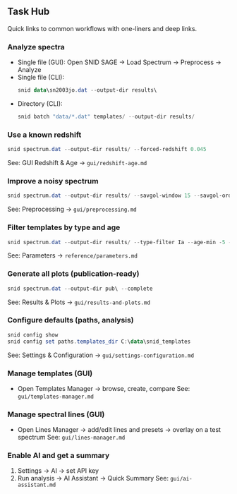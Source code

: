 ## Task Hub

Quick links to common workflows with one-liners and deep links.

### Analyze spectra
- Single file (GUI): Open SNID SAGE → Load Spectrum → Preprocess → Analyze
- Single file (CLI):
  ```powershell
  snid data\sn2003jo.dat --output-dir results\
  ```
- Directory (CLI):
  ```powershell
  snid batch "data/*.dat" templates/ --output-dir results/
  ```

### Use a known redshift
```powershell
snid spectrum.dat --output-dir results/ --forced-redshift 0.045
```
See: GUI Redshift & Age → `gui/redshift-age.md`

### Improve a noisy spectrum
```powershell
snid spectrum.dat --output-dir results/ --savgol-window 15 --savgol-order 3
```
See: Preprocessing → `gui/preprocessing.md`

### Filter templates by type and age
```powershell
snid spectrum.dat --output-dir results/ --type-filter Ia --age-min -5 --age-max 25
```
See: Parameters → `reference/parameters.md`

### Generate all plots (publication-ready)
```powershell
snid spectrum.dat --output-dir pub\ --complete
```
See: Results & Plots → `gui/results-and-plots.md`

### Configure defaults (paths, analysis)
```powershell
snid config show
snid config set paths.templates_dir C:\data\snid_templates
```
See: Settings & Configuration → `gui/settings-configuration.md`

### Manage templates (GUI)
- Open Templates Manager → browse, create, compare
See: `gui/templates-manager.md`

### Manage spectral lines (GUI)
- Open Lines Manager → add/edit lines and presets → overlay on a test spectrum
See: `gui/lines-manager.md`

### Enable AI and get a summary
1. Settings → AI → set API key
2. Run analysis → AI Assistant → Quick Summary
See: `gui/ai-assistant.md`

